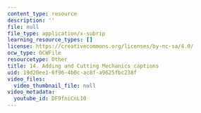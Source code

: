 ```yaml
---
content_type: resource
description: ''
file: null
file_type: application/x-subrip
learning_resource_types: []
license: https://creativecommons.org/licenses/by-nc-sa/4.0/
ocw_type: OCWFile
resourcetype: Other
title: 14. Adding and Cutting Mechanics captions
uid: 19d20ee1-6f96-4b0c-ac8f-a9625fbc238f
video_files:
  video_thumbnail_file: null
video_metadata:
  youtube_id: DF9fniCnL10
---
```


